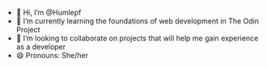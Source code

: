 - 👋 Hi, I’m @Humlepf
- 🌱 I’m currently learning the foundations of web development in The Odin Project
- 💞️ I’m looking to collaborate on projects that will help me gain experience as a developer
- 😄 Pronouns: She/her

<!---
Humlepf/Humlepf is a ✨ special ✨ repository because its `README.md` (this file) appears on your GitHub profile.
You can click the Preview link to take a look at your changes.
--->
